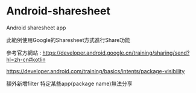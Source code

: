 # Android-sharesheet
Android sharesheet app

此範例使用Google的Sharesheet方式進行Share功能

參考官方網站 : 
https://developer.android.google.cn/training/sharing/send?hl=zh-cn#kotlin

https://developer.android.com/training/basics/intents/package-visibility

額外新增filter 特定某些app(package name)無法分享
